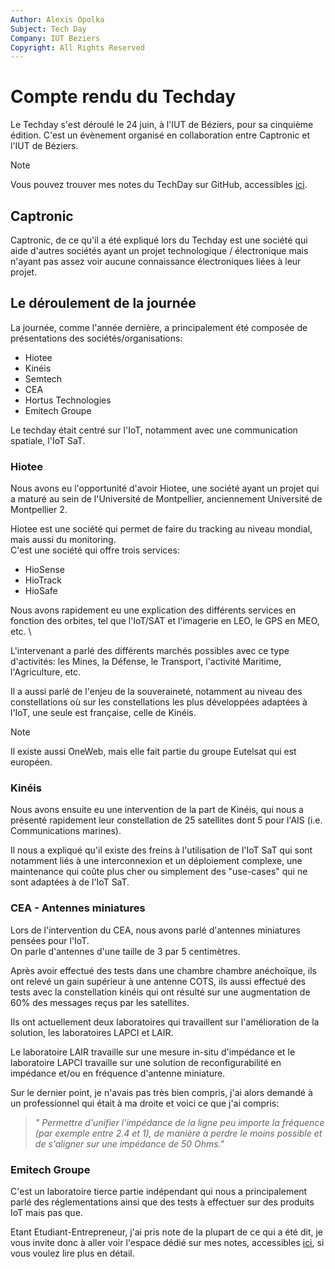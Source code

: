 ```yaml
---
Author: Alexis Opolka
Subject: Tech Day
Company: IUT Beziers
Copyright: All Rights Reserved
---
```


# Compte rendu du Techday

Le Techday s'est déroulé le 24 juin, à l'IUT de Béziers, pour sa cinquième édition.
C'est un évènement organisé en collaboration entre Captronic et l'IUT de Béziers.

> [!NOTE]
> Vous pouvez trouver mes notes du TechDay sur GitHub, accessibles [ici](https://github.com/alexis-opolka/import-cours-but-rt/blob/master/others/iut-related/techday-2024/README.md).

## Captronic

Captronic, de ce qu'il a été expliqué lors du Techday est une société qui aide d'autres sociétés
ayant un projet technologique / électronique mais n'ayant pas assez voir aucune connaissance
électroniques liées à leur projet.

## Le déroulement de la journée

La journée, comme l'année dernière, a principalement été composée de présentations des sociétés/organisations:

- Hiotee
- Kinéis
- Semtech
- CEA
- Hortus Technologies
- Emitech Groupe

Le techday était centré sur l'IoT, notamment avec une communication spatiale, l'IoT SaT.

### Hiotee

Nous avons eu l'opportunité d'avoir Hiotee, une société ayant un projet qui a maturé
au sein de l'Université de Montpellier, anciennement Université de Montpellier 2.

Hiotee est une société qui permet de faire du tracking au niveau mondial, mais aussi du monitoring. \
C'est une société qui offre trois services:

- HioSense
- HioTrack
- HioSafe

Nous avons rapidement eu une explication des différents services en fonction des orbites,
tel que l'IoT/SAT et l'imagerie en LEO, le GPS en MEO, etc. \

L'intervenant a parlé des différents marchés possibles avec ce type d'activités:
les Mines, la Défense, le Transport, l'activité Maritime, l'Agriculture, etc.

Il a aussi parlé de l'enjeu de la souveraineté, notamment au niveau des constellations où
sur les constellations les plus développées adaptées à l'IoT, une seule est française, celle de Kinéis.

> [!NOTE]
> Il existe aussi OneWeb, mais elle fait partie du groupe Eutelsat qui est européen.

### Kinéis

Nous avons ensuite eu une intervention de la part de Kinéis, qui nous a présenté rapidement leur
constellation de 25 satellites dont 5 pour l'AIS (i.e. Communications marines).

Il nous a expliqué qu'il existe des freins à l'utilisation de l'IoT SaT qui sont notamment
liés à une interconnexion et un déploiement complexe, une maintenance qui coûte plus cher ou
simplement des "use-cases" qui ne sont adaptées à de l'IoT SaT.

### CEA - Antennes miniatures

Lors de l'intervention du CEA, nous avons parlé d'antennes miniatures pensées pour l'IoT. \
On parle d'antennes d'une taille de 3 par 5 centimètres.

Après avoir effectué des tests dans une chambre chambre anéchoïque, ils ont relevé un gain supérieur à une
antenne COTS, ils aussi effectué des tests avec la constellation kinéis qui ont résulté sur une augmentation
de 60% des messages reçus par les satellites.

Ils ont actuellement deux laboratoires qui travaillent sur l'amélioration de la solution, les
laboratoires LAPCI et LAIR.

Le laboratoire LAIR travaille sur une mesure in-situ d'impédance et le laboratoire
LAPCI travaille sur une solution de reconfigurabilité en impédance et/ou en fréquence d'antenne miniature.

Sur le dernier point, je n'avais pas très bien compris, j'ai alors demandé à un professionnel qui était
à ma droite et voici ce que j'ai compris:

> *"  Permettre d'unifier l'impédance de la ligne peu importe la fréquence (par exemple entre 2.4 et 1),
> de manière à perdre le moins possible et de s'aligner sur une impédance de 50 Ohms."*

### Emitech Groupe

C'est un laboratoire tierce partie indépendant qui nous a principalement
parlé des réglementations ainsi que des tests à effectuer sur des produits
IoT mais pas que.

Etant Etudiant-Entrepreneur, j'ai pris note de la plupart de ce qui a été dit,
je vous invite donc à aller voir l'espace dédié sur mes notes, accessibles [ici](https://github.com/alexis-opolka/import-cours-but-rt/blob/master/others/iut-related/techday-2024/README.md#emitech-groupe),
si vous voulez lire plus en détail.
